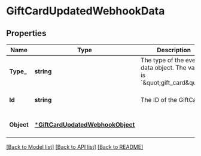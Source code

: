 # GiftCardUpdatedWebhookData

## Properties
Name | Type | Description | Notes
------------ | ------------- | ------------- | -------------
**Type_** | **string** | The type of the event data object. The value is &#x60;\&quot;gift_card\&quot;&#x60;. | [optional] [default to null]
**Id** | **string** | The ID of the GiftCard. | [optional] [default to null]
**Object** | [***GiftCardUpdatedWebhookObject**](GiftCardUpdatedWebhookObject.md) |  | [optional] [default to null]

[[Back to Model list]](../README.md#documentation-for-models) [[Back to API list]](../README.md#documentation-for-api-endpoints) [[Back to README]](../README.md)

